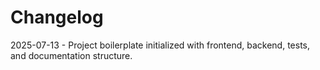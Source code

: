 # Changelog

2025-07-13 - Project boilerplate initialized with frontend, backend, tests, and documentation structure.
